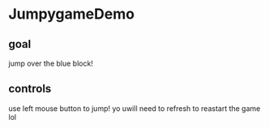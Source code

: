# JumpygameDemo

## goal
jump over the blue block!

## controls
use left mouse button to jump! yo uwill need to refresh to reastart the game lol
